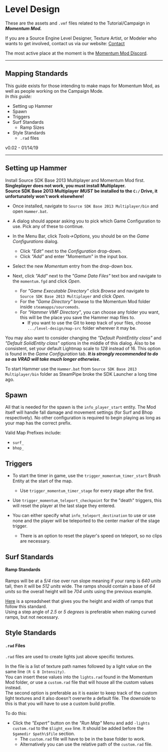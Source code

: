 # Level Design
These are the assets and `.vmf` files related to the Tutorial/Campaign in ***Momentum Mod.***

If you are a Source Engine Level Designer, Texture Artist, or Modeler who wants to get involved, contact us via our website: [Contact](http://momentum-mod.org/contact)  

The most active place at the moment is the [Momentum Mod Discord](https://discord.gg/wQWkRb6).

---

## Mapping Standards
This guide exists for those intending to make maps for Momentum Mod, as well as people working on the Campaign Mode.  
_In this guide:_

 * Setting up Hammer
 * Spawn
 * Triggers
 * Surf Standards
 	* Ramp Sizes
 * Style Standards
 	* `.rad` files

v0.02 - 01/14/19

---

## Setting up Hammer
Install Source SDK Base 2013 Multiplayer and Momentum Mod first. **Singleplayer does not work, you must install Multiplayer.**  
**Source SDK Base 2013 Multiplayer** ***MUST*** **be installed to the `C:/` Drive, it unfortunately won't work elsewhere!**

* Once installed, navigate to `Source SDK Base 2013 Multiplayer/bin` and open `Hammer.bat`.

* A dialog should appear asking you to pick which Game Configuration to use. Pick any of these to continue.

* In the Menu Bar, click _Tools->Options_, you should be on the _Game Configurations_ dialog.
  * Click _"Edit"_ next to the _Configuration_ drop-down.
  * Click _"Add"_ and enter "Momentum" in the input box.
  
* Select the new _Momentum_ entry from the drop-down box.

* Next, click _"Add"_ next to the _"Game Data Files"_ text box and navigate to the `momentum.fgd` and click _Open_.
  * For _"Game Executable Directory"_ click _Browse_ and navigate to `Source SDK Base 2013 Multiplayer` and click _Open_.
  * For the _"Game Directory"_ browse to the Momentum Mod folder inside `steamapps/sourcemods`.
  * For _"Hammer VMF Directory"_, you can choose any folder you want, this will be the place you save the Hammer map files to.
    * If you want to use the Git to keep track of your files, choose `.../level-design/map-src` folder wherever it may be. 

You may also want to consider changing the _"Default PointEntity class"_ and _"Default SolidEntity class"_ options in the middle of this dialog.
Also to be consistent, set your default Lightmap scale to *128* instead of 16. This option is found in the _Game Configuration_ tab.
___It is strongly recommended to do so as VRAD will take much longer otherwise.___

To start Hammer use the `Hammer.bat` from `Source SDK Base 2013 Multiplayer/bin` folder as SteamPipe broke the SDK Launcher a long time ago.

## Spawn
All that is needed for the spawn is the `info_player_start` entity. The Mod itself will handle fall damage and movement settings (for Surf and Bhop respectively). No other configuration is required to begin playing as long as your map has the correct prefix.

Valid Map Prefixes include:
* `surf_`
* `bhop_`

## Triggers
* To start the timer in game, use the `trigger_momentum_timer_start` Brush Entity at the start of the map.
  * Use `trigger_momentum_timer_stage` for every stage after the first.
  
* Use `trigger_momentum_teleport_checkpoint` for the "death" triggers, this will reset the player at the last stage they entered.
* You can either specify what `info_teleport_destination` to use or use none and the player will be teleported to the center marker of the stage trigger.
  * There is an option to reset the player's speed on teleport, so no clips are necessary.

## Surf Standards

#### Ramp Standards

Ramps will be at a _5/4_ rise over run slope meaning if your ramp is _640 units_ tall, then it will be _512 units_ wide.
The ramps should contain a base of _64 units_ so the overall height will be _704 units_ using the previous example.  

[Here](https://docs.google.com/spreadsheets/d/1-K8c2F3EVhTpeyzDAoIfdjmWr1s6H8bEtUQy5cfKEJg/edit#gid=0) is a spreadsheet that gives you the height and width of ramps that follow this standard.  
Using a step angle of _2.5_ or _5 degrees_ is preferable when making curved ramps, but not necessary.

## Style Standards

#### `.rad` Files

`.rad` files are used to create lights just above specific textures.  

In the file is a list of texture path names followed by a light value on the same line `(R G B Intensity)`.  
You can insert these values into the `lights.rad` found in the Momentum Mod folder, _or_ use a `custom.rad` file that will house all the custom values instead.  
The second option is preferable as it is easier to keep track of the custom light textures and it also doesn't overwrite a default file.
The downside to this is that you will have to use a custom build profile. 

To do this:
* Click the _"Expert"_ button on the _"Run Map"_ Menu and add `-lights custom.rad` to the `$light_exe` line. It should be added before the `$gamedir $path\$file` section. 
  * The `custom.rad` file will have to be in the base folder to work.
  * Alternatively you can use the relative path of the `custom.rad` file.
